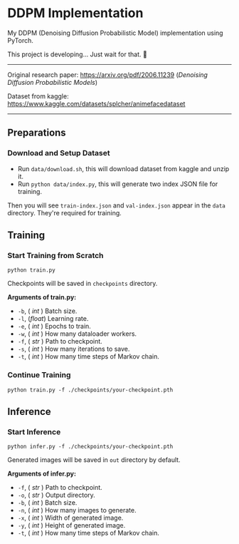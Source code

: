 # DDPM Implementation

My DDPM (Denoising Diffusion Probabilistic Model) implementation using PyTorch.

This project is developing... Just wait for that. 🤫

---

Original research paper: https://arxiv.org/pdf/2006.11239 (_Denoising Diffusion Probabilistic Models_)

Dataset from kaggle: https://www.kaggle.com/datasets/splcher/animefacedataset

---

## Preparations

### Download and Setup Dataset

- Run `data/download.sh`, this will download dataset from kaggle and unzip it.
- Run `python data/index.py`, this will generate two index JSON file for training.

Then you will see `train-index.json` and `val-index.json` appear in the `data` directory.
They're required for training.

## Training

### Start Training from Scratch

~~~
python train.py
~~~

Checkpoints will be saved in `checkpoints` directory.

**Arguments of train.py:**
- `-b`, ( _int_ ) Batch size.
- `-l`, (_float_) Learning rate.
- `-e`, ( _int_ ) Epochs to train.
- `-w`, ( _int_ ) How many dataloader workers.
- `-f`, ( _str_ ) Path to checkpoint.
- `-s`, ( _int_ ) How many iterations to save.
- `-t`, ( _int_ ) How many time steps of Markov chain.

### Continue Training

~~~
python train.py -f ./checkpoints/your-checkpoint.pth
~~~

## Inference

### Start Inference

~~~
python infer.py -f ./checkpoints/your-checkpoint.pth
~~~

Generated images will be saved in `out` directory by default.

**Arguments of infer.py:**
- `-f`, ( _str_ ) Path to checkpoint.
- `-o`, ( _str_ ) Output directory.
- `-b`, ( _int_ ) Batch size.
- `-n`, ( _int_ ) How many images to generate.
- `-x`, ( _int_ ) Width of generated image.
- `-y`, ( _int_ ) Height of generated image.
- `-t`, ( _int_ ) How many time steps of Markov chain.

